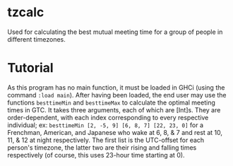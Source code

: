 # tzcalc
Used for calculating the best mutual meeting time for a group of people in different timezones. 
# Tutorial
As this program has no main function, it must be loaded in GHCi (using the command `:load main`). After having been loaded, the end user may use the functions `besttimeMin` and `besttimeMax` to calculate the optimal meeting times in GTC. It takes three arguments, each of which are [Int]s. They are order-dependent, with each index corresponding to every respective individual; ex: `besttimeMin [2, -5, 9] [6, 8, 7] [22, 23, 0]` for a Frenchman, American, and Japanese who wake at 6, 8, & 7 and rest at 10, 11, & 12 at night respectively. The first list is the UTC-offset for each person's timezone, the latter two are their rising and falling times respectively (of course, this uses 23-hour time starting at 0).
